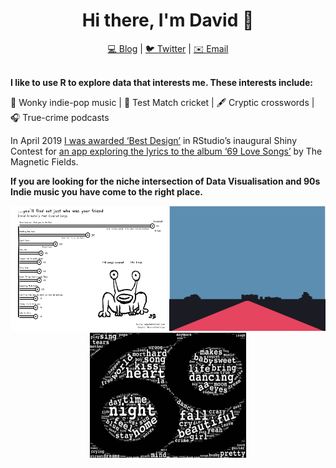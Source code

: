 <h1 align="center">Hi there, I'm David 👋</h1>

 <p align="center">
  <a href="https://davidsmale.netlify.app/portfolio/">💻 Blog</a> |
  <a href="https://twitter.com/committedtotape">🐦 Twitter</a> |
  <a href="mailto:davidlsmale@gmail.com">✉️ Email</a>
  <br><br>
</p>

**I like to use R to explore data that interests me. These interests include:** 

🎸 Wonky indie-pop music | 🏏 Test Match cricket | 🖋️ Cryptic crosswords | 🎧 True-crime podcasts

In April 2019 [I was awarded ‘Best Design’](https://blog.rstudio.com/2019/04/05/first-shiny-contest-winners/) in RStudio’s inaugural Shiny Contest for [an app exploring the lyrics to the album ‘69 Love Songs’](https://committedtotape.shinyapps.io/sixtyninelovesongs/) by The Magnetic Fields.

**If you are looking for the niche intersection of Data Visualisation and 90s Indie music you have come to the right place.** 

<p align="center">
  <img width="250" height="200" src="https://github.com/committedtotape/daniel-johnston/raw/master/dj_most_covered.png">  <img width="250" height="200" src="https://github.com/committedtotape/album-aRtwork/raw/master/american_water_R.png">  <img width="250" height="200" src="https://github.com/committedtotape/presentations/raw/master/images/69wordcloud.png">
</p>

<!--

Here are some ideas to get you started:

- 🔭 I’m currently working on ...
- 🌱 I’m currently learning ...
- 👯 I’m looking to collaborate on ...
- 🤔 I’m looking for help with ...
- 💬 Ask me about ...
- 📫 How to reach me: ...
- 😄 Pronouns: ...
- ⚡ Fun fact: ...
-->
